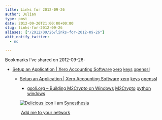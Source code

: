 ```yaml
---
title: Links for 2012-09-26
author: Julian
type: post
date: 2012-09-26T21:00:00+00:00
slug: links-for-2012-09-26 
aliases: ["/2012/09/26/links-for-2012-09-26"]
aktt_notify_twitter:
  - no

---
```

Bookmarks I&#8217;ve shared on 2012-09-26:

  * [Setup an Application | Xero Accounting Software][1] 
    [xero][2] [keys][3] [openssl][4] </li> 
    
      * [Setup an Application | Xero Accounting Software][1] 
        [xero][2] [keys][3] [openssl][4] </li> 
        
          * [gooli.org &ndash; Building M2Crypto on Windows][5] 
            [M2Crypto][6] [python][7] [windows][8] </li> </ul> 
            
            <p class="deliciouslink">
              <a href="https://del.icio.us/synesthesia" title="See all my bookmarks on del.icio.us"><img src="https://www.synesthesia.co.uk/images/deliciousicon.jpg" alt="Delicious icon" /></a>&nbsp;I am <a href="https://del.icio.us/synesthesia" title="See all my bookmarks on del.icio.us">Synesthesia</a>
            </p>
            
            <p class="deliciouslink">
              <a href="https://del.icio.us/network?add=synesthesia" title="Add me to your del.icio.us network"><img src="https://www.synesthesia.co.uk/images/add.gif" alt="" /></a>&nbsp;<a href="https://del.icio.us/network?add=synesthesia" title="Add me to your del.icio.us network">Add me to your network</a>
            </p>

 [1]: https://blog.xero.com/developer/api-overview/setup-an-application/
 [2]: https://www.delicious.com/synesthesia/xero
 [3]: https://www.delicious.com/synesthesia/keys
 [4]: https://www.delicious.com/synesthesia/openssl
 [5]: https://www.gooli.org/blog/building-m2crypto-on-windows/
 [6]: https://www.delicious.com/synesthesia/M2Crypto
 [7]: https://www.delicious.com/synesthesia/python
 [8]: https://www.delicious.com/synesthesia/windows